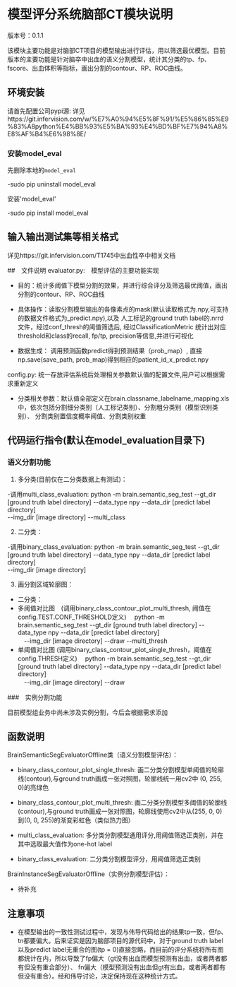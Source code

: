 # 模型评分系统脑部CT模块说明

版本号：0.1.1

该模块主要功能是对脑部CT项目的模型输出进行评估，用以筛选最优模型。目前版本的主要功能是针对脑卒中出血的语义分割模型，统计其分类的tp、fp、fscore、出血体积等指标，画出分割的contour、RP、ROC曲线。
	
## 环境安装

请首先配置公司pypi源: 详见https://git.infervision.com/w/%E7%A0%94%E5%8F%91/%E5%86%85%E9%83%A8python%E4%BB%93%E5%BA%93%E4%BD%BF%E7%94%A8%E8%AF%B4%E6%98%8E/
	
### 安装model_eval

先删除本地的`model_eval`

 -sudo pip uninstall model_eval

安装'model_eval'

 -sudo pip install model_eval
 
## 输入输出测试集等相关格式
详见https://git.infervision.com/T1745中出血性卒中相关文档

##　文件说明
evaluator.py:　模型评估的主要功能实现 

- 目的：统计多阈值下模型分割的效果，并进行综合评分及筛选最优阈值，画出分割的contour、RP、ROC曲线

- 具体操作：读取分割模型输出的各像素点的mask(默认读取格式为.npy,可支持的数据文件格式为_predict.npy),以及
人工标记的ground truth label的.nrrd文件，经过conf_thresh的阈值筛选后, 经过ClassificationMetric
统计出对应threshold和class的recall, fp/tp, precision等信息,并进行可视化

- 数据生成：
  调用预测函数predict得到预测结果（prob_map）, 直接np.save(save_path, prob_map)得到相应的patient_id_x_predict.npy

config.py: 统一存放评估系统后处理相关参数默认值的配置文件,用户可以根据需求重新定义

- 分类相关参数：默认值全部定义在brain.classname_labelname_mapping.xls中，依次包括分割细分类别（人工标记类别）、分割粗分类别（模型识别类别）、
分割类别置信度概率阈值、分割类别权重

## 代码运行指令(默认在model_evaluation目录下)

### 语义分割功能

1. 多分类(目前仅在二分类数据上有测试)：

-调用multi_class_evaluation:
 python -m brain.semantic_seg_test --gt_dir [ground truth label directory] --data_type npy --data_dir [predict label directory] \
 --img_dir [image directory] --multi_class
 
2. 二分类：

-调用binary_class_evaluation:
 python -m brain.semantic_seg_test --gt_dir [ground truth label directory] --data_type npy --data_dir [predict label directory] \
 --img_dir [image directory]
 
3. 画分割区域轮廓图：

- 二分类：
 - 多阈值对比图　(调用binary_class_contour_plot_multi_thresh, 阈值在config.TEST.CONF_THRESHOLD定义)
 　python -m brain.semantic_seg_test --gt_dir [ground truth label directory] --data_type npy --data_dir [predict label directory] \
 　--img_dir [image directory] --draw --multi_thresh
 - 单阈值对比图 (调用binary_class_contour_plot_single_thresh，阈值在config.THRESH定义)
 　python -m brain.semantic_seg_test --gt_dir [ground truth label directory] --data_type npy --data_dir [predict label directory] \
 　--img_dir [image directory] --draw

###　实例分割功能

目前模型组业务中尚未涉及实例分割，今后会根据需求添加

## 函数说明

BrainSemanticSegEvaluatorOffline类（语义分割模型评估）：

 - binary_class_contour_plot_single_thresh: 画二分类分割模型单阈值的轮廓线(contour),与ground truth画成一张对照图，轮廓线统一用cv2中
 (0, 255, 0)的亮绿色
 
 - binary_class_contour_plot_multi_thresh: 画二分类分割模型多阈值的轮廓线(contour),与ground truth画成一张对照图，轮廓线使用cv2中从(255, 0, 0)
 到(0, 0, 255)的渐变彩虹色（类似热力图）
 
 - multi_class_evaluation: 多分类分割模型通用评分,用阈值筛选正类别，并在其中选取最大值作为one-hot label
 
 - binary_class_evaluation: 二分类分割模型评分，用阈值筛选正类别
 
BrainInstanceSegEvaluatorOffline（实例分割模型评估）：

 - 待补充
 
## 注意事项

 - 在模型输出的一致性测试过程中，发现与伟导代码给出的结果tp一致，但fp、tn都要偏大。后来证实是因为脑部项目的源代码中，对于ground truth label
 以及predict label无重合的图(tp = 0)直接忽略，而目前的评分系统将所有图都统计在内，所以导致了fp偏大（gt没有出血而模型预测有出血，或者两者都有但没有重合部分）、
 fn偏大（模型预测没有出血但gt有出血，或者两者都有但没有重合）。经和伟导讨论，决定保持现在这种统计方式。
 
 

